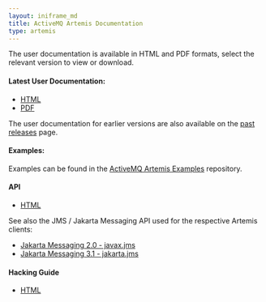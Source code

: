 ```yaml
---
layout: iniframe_md
title: ActiveMQ Artemis Documentation
type: artemis
---
```

The user documentation is available in HTML and PDF formats, select the relevant version to view or download.

#### Latest User Documentation:

*   [HTML](latest)
*   [PDF](latest/book.pdf)

The user documentation for earlier versions are also available on the <a href="../download/past_releases" target="_parent">past releases</a> page.

#### Examples:

Examples can be found in the <a href="https://github.com/apache/activemq-artemis-examples/" target="_parent">ActiveMQ Artemis Examples</a> repository.

#### API

*   [HTML](javadocs/javadoc-latest)

See also the JMS / Jakarta Messaging API used for the respective Artemis clients:
*   <a href="https://jakarta.ee/specifications/messaging/2.0/apidocs/" target="_parent">Jakarta Messaging 2.0 - javax.jms</a>
*   <a href="https://jakarta.ee/specifications/messaging/3.1/apidocs/" target="_parent">Jakarta Messaging 3.1 - jakarta.jms</a>

#### Hacking Guide

*   [HTML](./hacking-guide)
